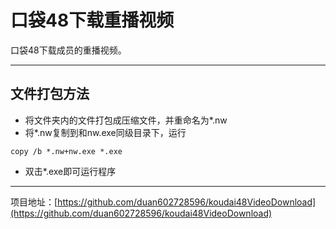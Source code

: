 # 口袋48下载重播视频

口袋48下载成员的重播视频。  

---

## 文件打包方法
* 将文件夹内的文件打包成压缩文件，并重命名为*.nw
* 将*.nw复制到和nw.exe同级目录下，运行
```
copy /b *.nw+nw.exe *.exe
```
* 双击*.exe即可运行程序

---

项目地址：[https://github.com/duan602728596/koudai48VideoDownload](https://github.com/duan602728596/koudai48VideoDownload)